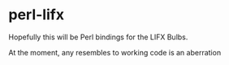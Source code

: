 perl-lifx
=========

Hopefully this will be Perl bindings for the LIFX Bulbs.

At the moment, any resembles to working code is an aberration

